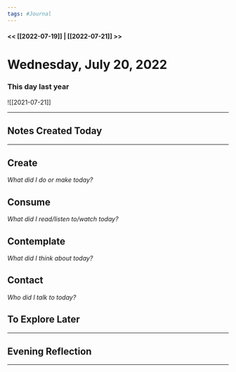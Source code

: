 ```yaml
---
tags: #Journal
---
```


#### << [[2022-07-19]] | [[2022-07-21]] >>

# Wednesday, July 20, 2022

### This day last year

![[2021-07-21]]


---

## Notes Created Today

---

## Create

*What did I do or make today?*

  

## Consume

*What did I read/listen to/watch today?*

  

## Contemplate

*What did I think about today?*

  

## Contact

*Who did I talk to today?*

  

## To Explore Later

---

## Evening Reflection

  
------


